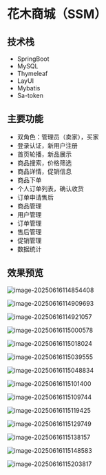 # 花木商城（SSM）

<MyGlobalComponent />

## 技术栈

- SpringBoot
- MySQL
- Thymeleaf
- LayUI
- Mybatis
- Sa-token

## 主要功能

- 双角色：管理员（卖家），买家
- 登录认证，新用户注册
- 首页轮播，新品展示
- 商品搜索，价格筛选
- 商品详情，促销信息
- 商品下单
- 个人订单列表，确认收货
- 订单申请售后
- 商品管理
- 用户管理
- 订单管理
- 售后管理
- 促销管理
- 数据统计

## 效果预览

![image-20250616114854408](http://cdn.qiniu.liyansheng.top/img/image-20250616114854408.png)

![image-20250616114909693](http://cdn.qiniu.liyansheng.top/img/image-20250616114909693.png)

![image-20250616114921057](http://cdn.qiniu.liyansheng.top/img/image-20250616114921057.png)

![image-20250616115000578](http://cdn.qiniu.liyansheng.top/img/image-20250616115000578.png)

![image-20250616115018024](http://cdn.qiniu.liyansheng.top/img/image-20250616115018024.png)

![image-20250616115039555](http://cdn.qiniu.liyansheng.top/img/image-20250616115039555.png)

![image-20250616115048834](http://cdn.qiniu.liyansheng.top/img/image-20250616115048834.png)

![image-20250616115101400](http://cdn.qiniu.liyansheng.top/img/image-20250616115101400.png)

![image-20250616115109744](http://cdn.qiniu.liyansheng.top/img/image-20250616115109744.png)

![image-20250616115119425](http://cdn.qiniu.liyansheng.top/img/image-20250616115119425.png)

![image-20250616115129749](http://cdn.qiniu.liyansheng.top/img/image-20250616115129749.png)

![image-20250616115138157](http://cdn.qiniu.liyansheng.top/img/image-20250616115138157.png)

![image-20250616115148583](http://cdn.qiniu.liyansheng.top/img/image-20250616115148583.png)

![image-20250616115203817](http://cdn.qiniu.liyansheng.top/img/image-20250616115203817.png)